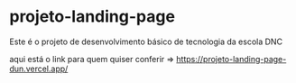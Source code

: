 # projeto-landing-page
Este é o projeto de desenvolvimento básico de tecnologia da escola DNC

aqui está o link para quem quiser conferir => https://projeto-landing-page-dun.vercel.app/
